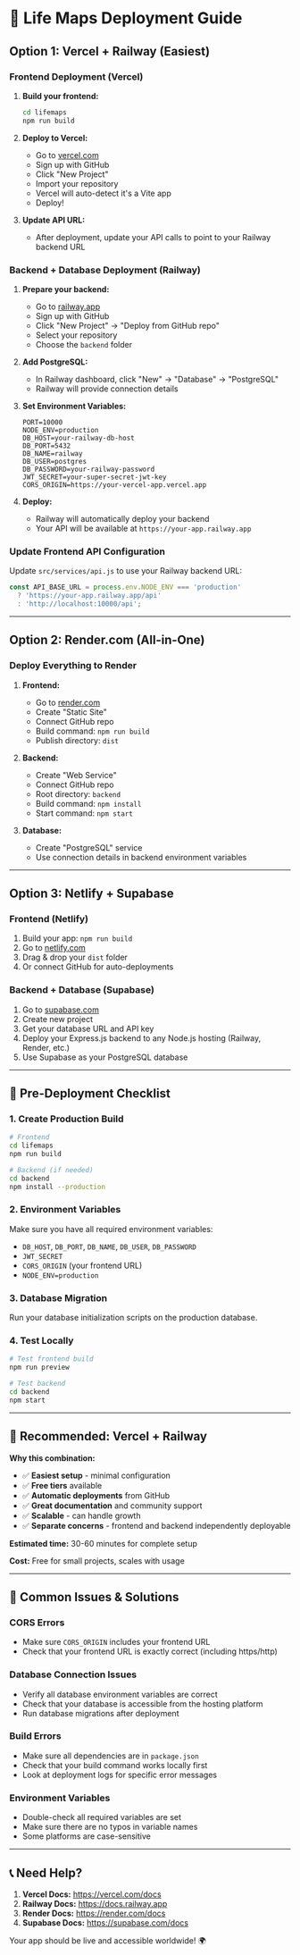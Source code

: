 # 🚀 Life Maps Deployment Guide

## Option 1: Vercel + Railway (Easiest)

### Frontend Deployment (Vercel)

1. **Build your frontend:**
   ```bash
   cd lifemaps
   npm run build
   ```

2. **Deploy to Vercel:**
   - Go to [vercel.com](https://vercel.com)
   - Sign up with GitHub
   - Click "New Project"
   - Import your repository
   - Vercel will auto-detect it's a Vite app
   - Deploy!

3. **Update API URL:**
   - After deployment, update your API calls to point to your Railway backend URL

### Backend + Database Deployment (Railway)

1. **Prepare your backend:**
   - Go to [railway.app](https://railway.app)
   - Sign up with GitHub
   - Click "New Project" → "Deploy from GitHub repo"
   - Select your repository
   - Choose the `backend` folder

2. **Add PostgreSQL:**
   - In Railway dashboard, click "New" → "Database" → "PostgreSQL"
   - Railway will provide connection details

3. **Set Environment Variables:**
   ```
   PORT=10000
   NODE_ENV=production
   DB_HOST=your-railway-db-host
   DB_PORT=5432
   DB_NAME=railway
   DB_USER=postgres
   DB_PASSWORD=your-railway-password
   JWT_SECRET=your-super-secret-jwt-key
   CORS_ORIGIN=https://your-vercel-app.vercel.app
   ```

4. **Deploy:**
   - Railway will automatically deploy your backend
   - Your API will be available at `https://your-app.railway.app`

### Update Frontend API Configuration

Update `src/services/api.js` to use your Railway backend URL:

```javascript
const API_BASE_URL = process.env.NODE_ENV === 'production' 
  ? 'https://your-app.railway.app/api'
  : 'http://localhost:10000/api';
```

---

## Option 2: Render.com (All-in-One)

### Deploy Everything to Render

1. **Frontend:**
   - Go to [render.com](https://render.com)
   - Create "Static Site"
   - Connect GitHub repo
   - Build command: `npm run build`
   - Publish directory: `dist`

2. **Backend:**
   - Create "Web Service"
   - Connect GitHub repo
   - Root directory: `backend`
   - Build command: `npm install`
   - Start command: `npm start`

3. **Database:**
   - Create "PostgreSQL" service
   - Use connection details in backend environment variables

---

## Option 3: Netlify + Supabase

### Frontend (Netlify)

1. Build your app: `npm run build`
2. Go to [netlify.com](https://netlify.com)
3. Drag & drop your `dist` folder
4. Or connect GitHub for auto-deployments

### Backend + Database (Supabase)

1. Go to [supabase.com](https://supabase.com)
2. Create new project
3. Get your database URL and API key
4. Deploy your Express.js backend to any Node.js hosting (Railway, Render, etc.)
5. Use Supabase as your PostgreSQL database

---

## 🔧 Pre-Deployment Checklist

### 1. Create Production Build
```bash
# Frontend
cd lifemaps
npm run build

# Backend (if needed)
cd backend
npm install --production
```

### 2. Environment Variables
Make sure you have all required environment variables:
- `DB_HOST`, `DB_PORT`, `DB_NAME`, `DB_USER`, `DB_PASSWORD`
- `JWT_SECRET`
- `CORS_ORIGIN` (your frontend URL)
- `NODE_ENV=production`

### 3. Database Migration
Run your database initialization scripts on the production database.

### 4. Test Locally
```bash
# Test frontend build
npm run preview

# Test backend
cd backend
npm start
```

---

## 🎯 Recommended: Vercel + Railway

**Why this combination:**
- ✅ **Easiest setup** - minimal configuration
- ✅ **Free tiers** available
- ✅ **Automatic deployments** from GitHub
- ✅ **Great documentation** and community support
- ✅ **Scalable** - can handle growth
- ✅ **Separate concerns** - frontend and backend independently deployable

**Estimated time:** 30-60 minutes for complete setup

**Cost:** Free for small projects, scales with usage

---

## 🚨 Common Issues & Solutions

### CORS Errors
- Make sure `CORS_ORIGIN` includes your frontend URL
- Check that your frontend URL is exactly correct (including https/http)

### Database Connection Issues
- Verify all database environment variables are correct
- Check that your database is accessible from the hosting platform
- Run database migrations after deployment

### Build Errors
- Make sure all dependencies are in `package.json`
- Check that your build command works locally first
- Look at deployment logs for specific error messages

### Environment Variables
- Double-check all required variables are set
- Make sure there are no typos in variable names
- Some platforms are case-sensitive

---

## 📞 Need Help?

1. **Vercel Docs:** https://vercel.com/docs
2. **Railway Docs:** https://docs.railway.app
3. **Render Docs:** https://render.com/docs
4. **Supabase Docs:** https://supabase.com/docs

Your app should be live and accessible worldwide! 🌍
